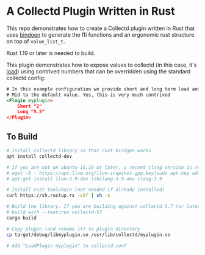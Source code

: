 # A Collectd Plugin Written in Rust

This repo demonstrates how to create a Collectd plugin written in Rust that uses [bindgen](https://github.com/rust-lang-nursery/rust-bindgen) to generate the ffi functions and an ergonomic rust structure on top of `value_list_t`.

Rust 1.19 or later is needed to build.

This plugin demonstrates how to expose values to collectd (in this case, it's
[load](https://en.wikipedia.org/wiki/Load_(computing))) using contrived numbers
that can be overridden using the standard collectd config:

```xml
# In this example configuration we provide short and long term load and leave
# Mid to the default value. Yes, this is very much contrived
<Plugin myplugin>
    Short "2"
    Long "5.5"
</Plugin>
```

## To Build

```bash
# Install collectd library so that rust bindgen works
apt install collectd-dev

# If you are not on ubuntu 16.10 or later, a recent clang version is required
# wget -O - https://apt.llvm.org/llvm-snapshot.gpg.key|sudo apt-key add -
# apt-get install llvm-3.9-dev libclang-3.9-dev clang-3.9

# Install rust toolchain (not needed if already installed)
curl https://sh.rustup.rs -sSf | sh -s

# Build the library. If you are building against collectd 5.7 (or later),
# build with --features collectd-57
cargo build

# Copy plugin (and rename it) to plugin directory
cp target/debug/libmyplugin.so /usr/lib/collectd/myplugin.so

# Add "LoadPlugin myplugin" to collectd.conf
```
